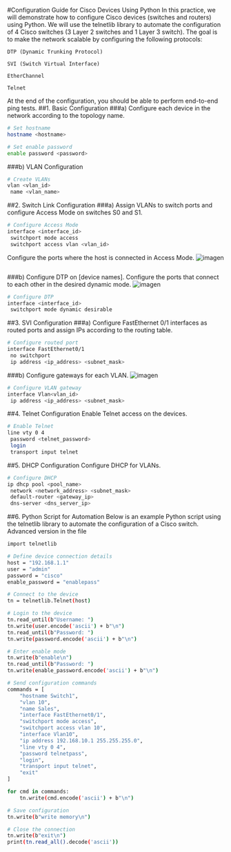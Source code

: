 #Configuration Guide for Cisco Devices Using Python
In this practice, we will demonstrate how to configure Cisco devices (switches and routers) using Python. We will use the telnetlib library to automate the configuration of 4 Cisco switches (3 Layer 2 switches and 1 Layer 3 switch). The goal is to make the network scalable by configuring the following protocols:

    DTP (Dynamic Trunking Protocol)

    SVI (Switch Virtual Interface)

    EtherChannel

    Telnet

At the end of the configuration, you should be able to perform end-to-end ping tests.
##1. Basic Configuration
###a) Configure each device in the network according to the topology name.
```bash
# Set hostname
hostname <hostname>

# Set enable password
enable password <password>
```
###b) VLAN Configuration
```bash
# Create VLANs
vlan <vlan_id>
 name <vlan_name>
 ```
##2. Switch Link Configuration
###a) Assign VLANs to switch ports and configure Access Mode on switches S0 and S1.
```bash
# Configure Access Mode
interface <interface_id>
 switchport mode access
 switchport access vlan <vlan_id>
```
Configure the ports where the host is connected in Access Mode.
 ![imagen](https://github.com/user-attachments/assets/b8a33266-4818-460c-8ae2-6b30b1d4c2bb)
```bash
```
###b) Configure DTP on [device names].
Configure the ports that connect to each other in the desired dynamic mode.
 ![imagen](https://github.com/user-attachments/assets/2d182579-2e81-416e-997d-9d4222ff92a8)
```bash
# Configure DTP
interface <interface_id>
 switchport mode dynamic desirable
```
##3. SVI Configuration
###a) Configure FastEthernet 0/1 interfaces as routed ports and assign IPs according to the routing table.
```bash
# Configure routed port
interface FastEthernet0/1
 no switchport
 ip address <ip_address> <subnet_mask>
```
###b) Configure gateways for each VLAN.
 ![imagen](https://github.com/user-attachments/assets/caaab837-eafd-4efe-8772-aefe2a94004c)
```bash
# Configure VLAN gateway
interface Vlan<vlan_id>
 ip address <ip_address> <subnet_mask>
```
##4. Telnet Configuration
Enable Telnet access on the devices.
```bash
# Enable Telnet
line vty 0 4
 password <telnet_password>
 login
 transport input telnet
```

##5. DHCP Configuration
Configure DHCP for VLANs.
```bash
# Configure DHCP
ip dhcp pool <pool_name>
 network <network_address> <subnet_mask>
 default-router <gateway_ip>
 dns-server <dns_server_ip>
```

##6. Python Script for Automation
Below is an example Python script using the telnetlib library to automate the configuration of a Cisco switch.
Advanced version in the file 
```bash
import telnetlib

# Define device connection details
host = "192.168.1.1"
user = "admin"
password = "cisco"
enable_password = "enablepass"

# Connect to the device
tn = telnetlib.Telnet(host)

# Login to the device
tn.read_until(b"Username: ")
tn.write(user.encode('ascii') + b"\n")
tn.read_until(b"Password: ")
tn.write(password.encode('ascii') + b"\n")

# Enter enable mode
tn.write(b"enable\n")
tn.read_until(b"Password: ")
tn.write(enable_password.encode('ascii') + b"\n")

# Send configuration commands
commands = [
    "hostname Switch1",
    "vlan 10",
    "name Sales",
    "interface FastEthernet0/1",
    "switchport mode access",
    "switchport access vlan 10",
    "interface Vlan10",
    "ip address 192.168.10.1 255.255.255.0",
    "line vty 0 4",
    "password telnetpass",
    "login",
    "transport input telnet",
    "exit"
]

for cmd in commands:
    tn.write(cmd.encode('ascii') + b"\n")

# Save configuration
tn.write(b"write memory\n")

# Close the connection
tn.write(b"exit\n")
print(tn.read_all().decode('ascii'))
```
